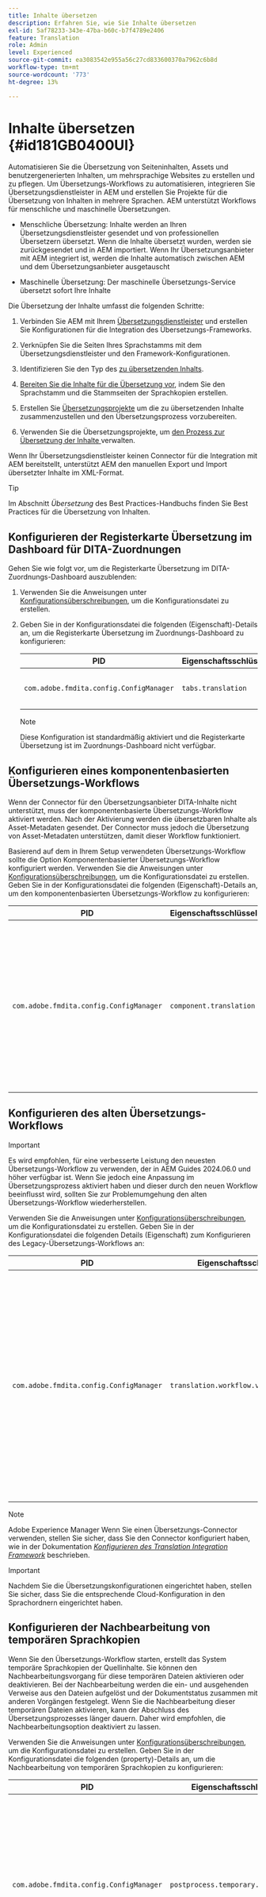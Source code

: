```yaml
---
title: Inhalte übersetzen
description: Erfahren Sie, wie Sie Inhalte übersetzen
exl-id: 5af78233-343e-47ba-b60c-b7f4789e2406
feature: Translation
role: Admin
level: Experienced
source-git-commit: ea3083542e955a56c27cd833600370a7962c6b8d
workflow-type: tm+mt
source-wordcount: '773'
ht-degree: 13%

---
```


# Inhalte übersetzen {#id181GB0400UI}

Automatisieren Sie die Übersetzung von Seiteninhalten, Assets und benutzergenerierten Inhalten, um mehrsprachige Websites zu erstellen und zu pflegen. Um Übersetzungs-Workflows zu automatisieren, integrieren Sie Übersetzungsdienstleister in AEM und erstellen Sie Projekte für die Übersetzung von Inhalten in mehrere Sprachen. AEM unterstützt Workflows für menschliche und maschinelle Übersetzungen.

- Menschliche Übersetzung: Inhalte werden an Ihren Übersetzungsdienstleister gesendet und von professionellen Übersetzern übersetzt. Wenn die Inhalte übersetzt wurden, werden sie zurückgesendet und in AEM importiert. Wenn Ihr Übersetzungsanbieter mit AEM integriert ist, werden die Inhalte automatisch zwischen AEM und dem Übersetzungsanbieter ausgetauscht

- Maschinelle Übersetzung: Der maschinelle Übersetzungs-Service übersetzt sofort Ihre Inhalte


Die Übersetzung der Inhalte umfasst die folgenden Schritte:

1. Verbinden Sie AEM mit Ihrem [Übersetzungsdienstleister](https://experienceleague.adobe.com/docs/experience-manager-cloud-service/sites/administering/reusing-content/translation/integration-framework.html?lang=en) und erstellen Sie Konfigurationen für die Integration des Übersetzungs-Frameworks.

1. Verknüpfen Sie die Seiten Ihres Sprachstamms mit dem Übersetzungsdienstleister und den Framework-Konfigurationen.

1. Identifizieren Sie den Typ des [zu übersetzenden Inhalts](https://experienceleague.adobe.com/docs/experience-manager-cloud-service/sites/administering/reusing-content/translation/rules.html?lang=en).

1. [Bereiten Sie die Inhalte für die Übersetzung vor](https://experienceleague.adobe.com/docs/experience-manager-cloud-service/sites/administering/reusing-content/translation/preparation.html?lang=en), indem Sie den Sprachstamm und die Stammseiten der Sprachkopien erstellen.

1. Erstellen Sie [Übersetzungsprojekte](https://experienceleague.adobe.com/docs/experience-manager-cloud-service/sites/administering/reusing-content/translation/managing-projects.html?lang=en) um die zu übersetzenden Inhalte zusammenzustellen und den Übersetzungsprozess vorzubereiten.

1. Verwenden Sie die Übersetzungsprojekte, um [den Prozess zur Übersetzung der Inhalte ](https://experienceleague.adobe.com/docs/experience-manager-cloud-service/sites/administering/reusing-content/translation/managing-projects.html?lang=en) verwalten.


Wenn Ihr Übersetzungsdienstleister keinen Connector für die Integration mit AEM bereitstellt, unterstützt AEM den manuellen Export und Import übersetzter Inhalte im XML-Format.

>[!TIP]
>
> Im Abschnitt *Übersetzung* des Best Practices-Handbuchs finden Sie Best Practices für die Übersetzung von Inhalten.

## Konfigurieren der Registerkarte Übersetzung im Dashboard für DITA-Zuordnungen

Gehen Sie wie folgt vor, um die Registerkarte Übersetzung im DITA-Zuordnungs-Dashboard auszublenden:

1. Verwenden Sie die Anweisungen unter [Konfigurationsüberschreibungen](download-install-additional-config-override.md#), um die Konfigurationsdatei zu erstellen.
1. Geben Sie in der Konfigurationsdatei die folgenden \(Eigenschaft\)-Details an, um die Registerkarte Übersetzung im Zuordnungs-Dashboard zu konfigurieren:

   | PID | Eigenschaftsschlüssel | Eigenschaftswert |
   |---|------------|--------------|
   | `com.adobe.fmdita.config.ConfigManager` | `tabs.translation` | Boolescher Wert \( true/false\).<br> **Standardwert**: `true` |

   >[!NOTE]
   >
   > Diese Konfiguration ist standardmäßig aktiviert und die Registerkarte Übersetzung ist im Zuordnungs-Dashboard nicht verfügbar.


## Konfigurieren eines komponentenbasierten Übersetzungs-Workflows

Wenn der Connector für den Übersetzungsanbieter DITA-Inhalte nicht unterstützt, muss der komponentenbasierte Übersetzungs-Workflow aktiviert werden. Nach der Aktivierung werden die übersetzbaren Inhalte als Asset-Metadaten gesendet. Der Connector muss jedoch die Übersetzung von Asset-Metadaten unterstützen, damit dieser Workflow funktioniert.

Basierend auf dem in Ihrem Setup verwendeten Übersetzungs-Workflow sollte die Option Komponentenbasierter Übersetzungs-Workflow konfiguriert werden. Verwenden Sie die Anweisungen unter [Konfigurationsüberschreibungen](download-install-additional-config-override.md#), um die Konfigurationsdatei zu erstellen. Geben Sie in der Konfigurationsdatei die folgenden \(Eigenschaft\)-Details an, um den komponentenbasierten Übersetzungs-Workflow zu konfigurieren:

| PID | Eigenschaftsschlüssel | Eigenschaftswert |
|---|------------|--------------|
| `com.adobe.fmdita.config.ConfigManager` | `component.translation` | Boolesch: <br> -   Wenn Sie die menschliche Übersetzung verwenden, *Sie die Option* Komponentenbasierter Übersetzungs **Workflow** auf \( `false`\). <br> -   Wenn Sie die maschinelle Übersetzung verwenden, aktivieren *\( `true`\)* die Option **Komponentenbasierter Übersetzungs-Workflow**. |



## Konfigurieren des alten Übersetzungs-Workflows

>[!IMPORTANT]
>
> Es wird empfohlen, für eine verbesserte Leistung den neuesten Übersetzungs-Workflow zu verwenden, der in AEM Guides 2024.06.0 und höher verfügbar ist. Wenn Sie jedoch eine Anpassung im Übersetzungsprozess aktiviert haben und dieser durch den neuen Workflow beeinflusst wird, sollten Sie zur Problemumgehung den alten Übersetzungs-Workflow wiederherstellen.

Verwenden Sie die Anweisungen unter [Konfigurationsüberschreibungen](download-install-additional-config-override.md#), um die Konfigurationsdatei zu erstellen. Geben Sie in der Konfigurationsdatei die folgenden Details (Eigenschaft) zum Konfigurieren des Legacy-Übersetzungs-Workflows an:


| PID | Eigenschaftsschlüssel | Eigenschaftswert |
|---|------------|--------------|
| `com.adobe.fmdita.config.ConfigManager` | `translation.workflow.version.legacy` | Boolescher Wert: <br> - Wenn Sie den neuesten Übersetzungs-Workflow verwenden, wählen *Deaktivieren* \( `false`\) die Option **Legacy-Übersetzungs-Workflow ausführen** aus.  <br> -   Wenn Sie die alte Übersetzung verwenden, aktivieren *\( `true`\)* die Option **Legacy-Übersetzungs-Workflow**. <br> **Standardwert**: false |




>[!NOTE]
>
> Adobe Experience Manager Wenn Sie einen Übersetzungs-Connector verwenden, stellen Sie sicher, dass Sie den Connector konfiguriert haben, wie in der Dokumentation *[Konfigurieren des Translation Integration Framework](https://experienceleague.adobe.com/docs/experience-manager-cloud-service/sites/administering/reusing-content/translation/integration-framework.html?lang=en)* beschrieben.

>[!IMPORTANT]
>
> Nachdem Sie die Übersetzungskonfigurationen eingerichtet haben, stellen Sie sicher, dass Sie die entsprechende Cloud-Konfiguration in den Sprachordnern eingerichtet haben.

## Konfigurieren der Nachbearbeitung von temporären Sprachkopien

Wenn Sie den Übersetzungs-Workflow starten, erstellt das System temporäre Sprachkopien der Quellinhalte. Sie können den Nachbearbeitungsvorgang für diese temporären Dateien aktivieren oder deaktivieren. Bei der Nachbearbeitung werden die ein- und ausgehenden Verweise aus den Dateien aufgelöst und der Dokumentstatus zusammen mit anderen Vorgängen festgelegt. Wenn Sie die Nachbearbeitung dieser temporären Dateien aktivieren, kann der Abschluss des Übersetzungsprozesses länger dauern. Daher wird empfohlen, die Nachbearbeitungsoption deaktiviert zu lassen.

Verwenden Sie die Anweisungen unter [Konfigurationsüberschreibungen](download-install-additional-config-override.md#), um die Konfigurationsdatei zu erstellen. Geben Sie in der Konfigurationsdatei die folgenden \(property\)-Details an, um die Nachbearbeitung von temporären Sprachkopien zu konfigurieren:

| PID | Eigenschaftsschlüssel | Eigenschaftswert |
|---|------------|--------------|
| `com.adobe.fmdita.config.ConfigManager` | `postprocess.temporary.langcopies` | Boolesch: <br> -   Wenn Sie den Nachbearbeitungsvorgang für die temporären Dateien nicht ausführen möchten, wählen Sie *Deaktivieren* \( false\) die Option **Sprachkopien nachverarbeiten**.<br> -   Wenn Sie den Nachbearbeitungsvorgang für die temporären Dateien ausführen möchten, wählen Sie *Aktivieren* \( true\) die Option **Sprachkopien nachverarbeiten** aus.<br> **Standardwert**: false |

